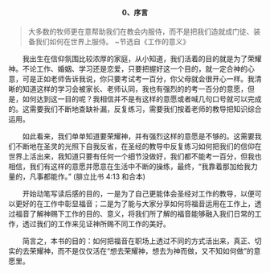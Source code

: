 #### <center>0、序言</center>
>大多数的牧师更在意帮助我们在教会内服侍，而不是把我们造就成门徒、装备我们如何在世界上服侍。
~节选自《工作的意义》

&emsp;&emsp;我出生在信仰氛围比较浓厚的家庭，从小知道，我们活着的目的就是为了荣耀神。不论工作、婚姻、学习还是恋爱，只要把握好这一个目的，就一定合神的心意，可是正如老师告诉我说，你只要考试考一百分，你父母就会很开心一样。我清晰的知道这样的学习会被家长、老师认同，我也有强烈的的考一百分的意愿，但是，如何达到这一目的呢？我相信并不是有这样的意愿或者喊几句口号就可以完成的。这需要我们不断地查缺补漏，反复练习，需要我们按着老师的教导把知识综合运用。  

&emsp;&emsp;如此看来，我们单单知道要荣耀神，并有强烈这样的意愿是不够的。这需要我们不断地在圣灵的光照下自我反省，在圣经的教导中反复练习如何把我们的信仰在世界上活出来，我知道只要有任何一个细节没做好，我们都不能考一百分，但我也相信，我们有这样的意愿并愿意在生活中不断的操练，最终，“我靠着那加给我力量的，凡事都能作。”  (腓立比书 4:13 和合本)  

&emsp;&emsp;开始动笔写读后感的目的，一是为了自己更能体会圣经对工作的教导，以便可以更好的在工作中彰显福音；二是为了能与大家分享如何将福音运用在工作上，透过福音了解神赐下工作的目的、意义，将我们所了解的福音能够融入我们日常的工作，透过我们的工作来见证神所赐不同工作的美好。  

&emsp;&emsp;简言之，本书的目的：如何把福音在职场上透过不同的方式活出来，真正、切实的去荣耀神，而不是仅仅活在“想去荣耀神，想去为神而做，又不知如何做”的意愿里。


